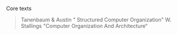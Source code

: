 Core texts 

> Tanenbaum & Austin " Structured Computer Organization" 
> W. Stallings "Computer Organization And Architecture“


